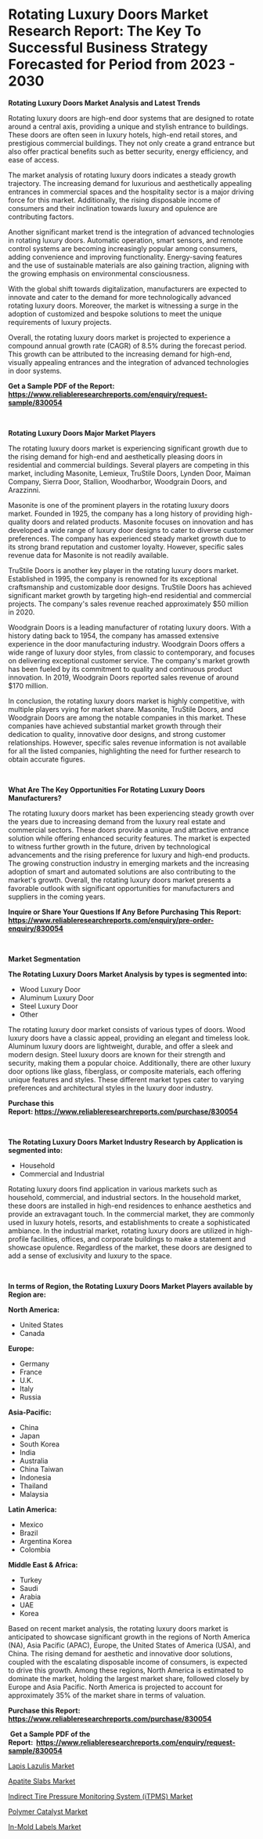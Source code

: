 <p><h1>Rotating Luxury Doors Market Research Report: The Key To Successful Business Strategy Forecasted for Period from 2023 - 2030</h1></p><p><strong>Rotating Luxury Doors Market Analysis and Latest Trends</strong></p>
<p><p>Rotating luxury doors are high-end door systems that are designed to rotate around a central axis, providing a unique and stylish entrance to buildings. These doors are often seen in luxury hotels, high-end retail stores, and prestigious commercial buildings. They not only create a grand entrance but also offer practical benefits such as better security, energy efficiency, and ease of access.</p><p>The market analysis of rotating luxury doors indicates a steady growth trajectory. The increasing demand for luxurious and aesthetically appealing entrances in commercial spaces and the hospitality sector is a major driving force for this market. Additionally, the rising disposable income of consumers and their inclination towards luxury and opulence are contributing factors.</p><p>Another significant market trend is the integration of advanced technologies in rotating luxury doors. Automatic operation, smart sensors, and remote control systems are becoming increasingly popular among consumers, adding convenience and improving functionality. Energy-saving features and the use of sustainable materials are also gaining traction, aligning with the growing emphasis on environmental consciousness.</p><p>With the global shift towards digitalization, manufacturers are expected to innovate and cater to the demand for more technologically advanced rotating luxury doors. Moreover, the market is witnessing a surge in the adoption of customized and bespoke solutions to meet the unique requirements of luxury projects.</p><p>Overall, the rotating luxury doors market is projected to experience a compound annual growth rate (CAGR) of 8.5% during the forecast period. This growth can be attributed to the increasing demand for high-end, visually appealing entrances and the integration of advanced technologies in door systems.</p></p>
<p><strong>Get a Sample PDF of the Report:&nbsp; <a href="https://www.reliableresearchreports.com/enquiry/request-sample/830054">https://www.reliableresearchreports.com/enquiry/request-sample/830054</a></strong></p>
<p>&nbsp;</p>
<p><strong>Rotating Luxury Doors Major Market Players</strong></p>
<p><p>The rotating luxury doors market is experiencing significant growth due to the rising demand for high-end and aesthetically pleasing doors in residential and commercial buildings. Several players are competing in this market, including Masonite, Lemieux, TruStile Doors, Lynden Door, Maiman Company, Sierra Door, Stallion, Woodharbor, Woodgrain Doors, and Arazzinni.</p><p>Masonite is one of the prominent players in the rotating luxury doors market. Founded in 1925, the company has a long history of providing high-quality doors and related products. Masonite focuses on innovation and has developed a wide range of luxury door designs to cater to diverse customer preferences. The company has experienced steady market growth due to its strong brand reputation and customer loyalty. However, specific sales revenue data for Masonite is not readily available.</p><p>TruStile Doors is another key player in the rotating luxury doors market. Established in 1995, the company is renowned for its exceptional craftsmanship and customizable door designs. TruStile Doors has achieved significant market growth by targeting high-end residential and commercial projects. The company's sales revenue reached approximately $50 million in 2020.</p><p>Woodgrain Doors is a leading manufacturer of rotating luxury doors. With a history dating back to 1954, the company has amassed extensive experience in the door manufacturing industry. Woodgrain Doors offers a wide range of luxury door styles, from classic to contemporary, and focuses on delivering exceptional customer service. The company's market growth has been fueled by its commitment to quality and continuous product innovation. In 2019, Woodgrain Doors reported sales revenue of around $170 million.</p><p>In conclusion, the rotating luxury doors market is highly competitive, with multiple players vying for market share. Masonite, TruStile Doors, and Woodgrain Doors are among the notable companies in this market. These companies have achieved substantial market growth through their dedication to quality, innovative door designs, and strong customer relationships. However, specific sales revenue information is not available for all the listed companies, highlighting the need for further research to obtain accurate figures.</p></p>
<p>&nbsp;</p>
<p><strong>What Are The Key Opportunities For Rotating Luxury Doors Manufacturers?</strong></p>
<p><p>The rotating luxury doors market has been experiencing steady growth over the years due to increasing demand from the luxury real estate and commercial sectors. These doors provide a unique and attractive entrance solution while offering enhanced security features. The market is expected to witness further growth in the future, driven by technological advancements and the rising preference for luxury and high-end products. The growing construction industry in emerging markets and the increasing adoption of smart and automated solutions are also contributing to the market's growth. Overall, the rotating luxury doors market presents a favorable outlook with significant opportunities for manufacturers and suppliers in the coming years.</p></p>
<p><strong>Inquire or Share Your Questions If Any Before Purchasing This Report: <a href="https://www.reliableresearchreports.com/enquiry/pre-order-enquiry/830054">https://www.reliableresearchreports.com/enquiry/pre-order-enquiry/830054</a></strong></p>
<p>&nbsp;</p>
<p><strong>Market Segmentation</strong></p>
<p><strong>The Rotating Luxury Doors Market Analysis by types is segmented into:</strong></p>
<p><ul><li>Wood Luxury Door</li><li>Aluminum Luxury Door</li><li>Steel Luxury Door</li><li>Other</li></ul></p>
<p><p>The rotating luxury door market consists of various types of doors. Wood luxury doors have a classic appeal, providing an elegant and timeless look. Aluminum luxury doors are lightweight, durable, and offer a sleek and modern design. Steel luxury doors are known for their strength and security, making them a popular choice. Additionally, there are other luxury door options like glass, fiberglass, or composite materials, each offering unique features and styles. These different market types cater to varying preferences and architectural styles in the luxury door industry.</p></p>
<p><strong>Purchase this Report:&nbsp;<a href="https://www.reliableresearchreports.com/purchase/830054">https://www.reliableresearchreports.com/purchase/830054</a></strong></p>
<p>&nbsp;</p>
<p><strong>The Rotating Luxury Doors Market Industry Research by Application is segmented into:</strong></p>
<p><ul><li>Household</li><li>Commercial and Industrial</li></ul></p>
<p><p>Rotating luxury doors find application in various markets such as household, commercial, and industrial sectors. In the household market, these doors are installed in high-end residences to enhance aesthetics and provide an extravagant touch. In the commercial market, they are commonly used in luxury hotels, resorts, and establishments to create a sophisticated ambiance. In the industrial market, rotating luxury doors are utilized in high-profile facilities, offices, and corporate buildings to make a statement and showcase opulence. Regardless of the market, these doors are designed to add a sense of exclusivity and luxury to the space.</p></p>
<p>&nbsp;</p>
<p><strong>In terms of Region, the Rotating Luxury Doors Market Players available by Region are:</strong></p>
<p>
    <p> <strong> North America: </strong>
        <ul>
            <li>United States</li>
            <li>Canada</li>
        </ul>
        </p> 
    <p> <strong> Europe: </strong>
        <ul>
            <li>Germany</li>
            <li>France</li>
            <li>U.K.</li>
            <li>Italy</li>
            <li>Russia</li>
        </ul>
        </p> 
    <p> <strong> Asia-Pacific: </strong>
        <ul>
            <li>China</li>
            <li>Japan</li>
            <li>South Korea</li>
            <li>India</li>
            <li>Australia</li>
            <li>China Taiwan</li>
            <li>Indonesia</li>
            <li>Thailand</li>
            <li>Malaysia</li>
        </ul>
        </p> 
    <p> <strong> Latin America: </strong>
        <ul>
            <li>Mexico</li>
            <li>Brazil</li>
            <li>Argentina Korea</li>
            <li>Colombia</li>
        </ul>
        </p> 
    <p> <strong> Middle East & Africa: </strong>
        <ul>
            <li>Turkey</li>
            <li>Saudi</li>
            <li>Arabia</li>
            <li>UAE</li>
            <li>Korea</li>
        </ul>
    </p>
    </p>
<p><p>Based on recent market analysis, the rotating luxury doors market is anticipated to showcase significant growth in the regions of North America (NA), Asia Pacific (APAC), Europe, the United States of America (USA), and China. The rising demand for aesthetic and innovative door solutions, coupled with the escalating disposable income of consumers, is expected to drive this growth. Among these regions, North America is estimated to dominate the market, holding the largest market share, followed closely by Europe and Asia Pacific. North America is projected to account for approximately 35% of the market share in terms of valuation.</p></p>
<p><strong>Purchase this Report: <a href="https://www.reliableresearchreports.com/purchase/830054">https://www.reliableresearchreports.com/purchase/830054</a></strong></p>
<p>&nbsp;<strong>Get a Sample PDF of the Report:&nbsp;&nbsp;<a href="https://www.reliableresearchreports.com/enquiry/request-sample/830054">https://www.reliableresearchreports.com/enquiry/request-sample/830054</a></strong></p>
<p><strong></strong></p>
<p><p><a href="https://github.com/jonneygiverf/Market-Research-Report-List-1/blob/main/lapis-lazulis-market.md">Lapis Lazulis Market</a></p><p><a href="https://github.com/prosalinda88/Market-Research-Report-List-1/blob/main/apatite-slabs-market.md">Apatite Slabs Market</a></p><p><a href="https://medium.com/@skylargrant2023/indirect-tire-pressure-monitoring-system-itpms-market-analysis-and-sze-forecasted-for-period-from-c8e5e45fdd8c">Indirect Tire Pressure Monitoring System (iTPMS) Market</a></p><p><a href="https://www.linkedin.com/pulse/polymer-catalyst-market-size-share-amp-trends-analysis-report/">Polymer Catalyst Market</a></p><p><a href="https://medium.com/@isomjohnson/in-mold-labels-market-size-and-market-trends-complete-industry-overview-2023-to-2030-5c44c276ff89">In-Mold Labels Market</a></p></p>